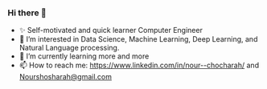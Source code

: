 ### Hi there 👋

- ✨ Self-motivated and quick learner Computer Engineer 
- 🔭 I’m interested in Data Science, Machine Learning, Deep Learning, and Natural Language processing.
- 🌱 I’m currently learning more and more 
- 📫 How to reach me: https://www.linkedin.com/in/nour--chocharah/ and Nourshosharah@gmail.com

<!--
**Nourshosharah/Nourshosharah** 

- ✨ Self-motivated and quick learner Computer Engineer 
- 🔭 I’m interested in Data Science, Machine Learning, Deep Learning, and Natural Language processing.
- 🌱 I’m currently learning more and more 
- 📫 How to reach me: https://www.linkedin.com/in/nour--chocharah/ and Nourshosharah@gmail.com
-->
